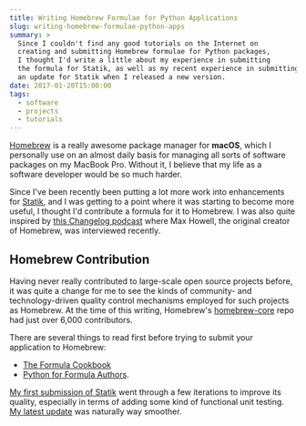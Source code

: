 ```yaml
---
title: Writing Homebrew Formulae for Python Applications
slug: writing-homebrew-formulae-python-apps
summary: >
  Since I couldn't find any good tutorials on the Internet on
  creating and submitting Homebrew formulae for Python packages,
  I thought I'd write a little about my experience in submitting
  the formula for Statik, as well as my recent experience in submitting
  an update for Statik when I released a new version.
date: 2017-01-20T15:00:00
tags:
  - software
  - projects
  - tutorials
---
```


[Homebrew](http://brew.sh) is a really awesome package manager for
**macOS**, which I personally use on an almost daily basis for managing
all sorts of software packages on my MacBook Pro. Without it, I believe
that my life as a software developer would be so much harder.

Since I've been recently been putting a lot more work into enhancements
for [Statik](https://getstatik.com), and I was getting to a point where
it was starting to become more useful, I thought I'd contribute a
formula for it to Homebrew. I was also quite inspired by [this
Changelog podcast](https://changelog.com/podcast/232) where Max
Howell, the original creator of Homebrew, was interviewed recently.

## Homebrew Contribution
Having never really contributed to large-scale open source projects
before, it was quite a change for me to see the kinds of community-
and technology-driven quality control mechanisms employed for such
projects as Homebrew. At the time of this writing, Homebrew's
[homebrew-core](https://github.com/Homebrew/homebrew-core/) repo had
just over 6,000 contributors.

There are several things to read first before trying to submit your
application to Homebrew:

* [The Formula Cookbook](http://docs.brew.sh/Formula-Cookbook.html)
* [Python for Formula Authors](https://github.com/Homebrew/brew/blob/master/docs/Python-for-Formula-Authors.md).

[My first submission of Statik](https://github.com/Homebrew/homebrew-core/pull/8413)
went through a few iterations to improve its quality, especially in
terms of adding some kind of functional unit testing.
[My latest update](https://github.com/Homebrew/homebrew-core/pull/9070)
was naturally way smoother.
